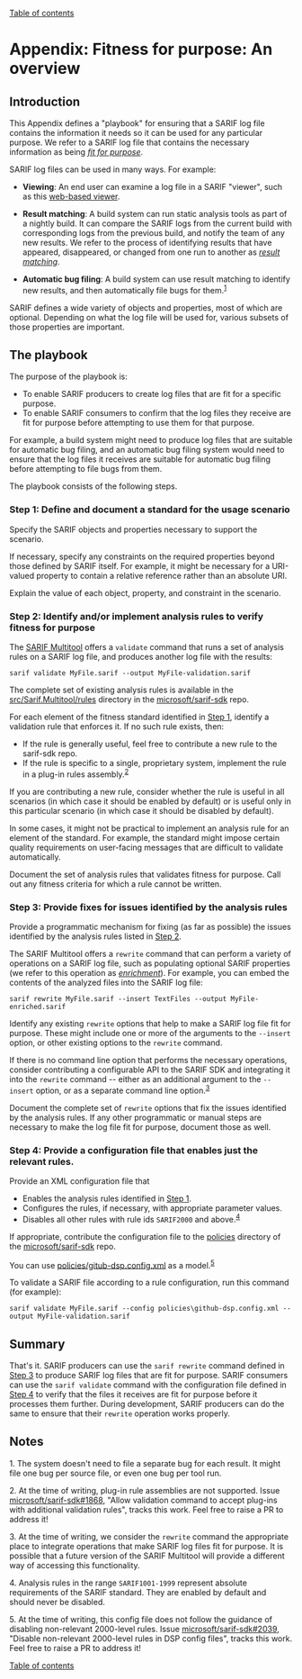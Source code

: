 [Table of contents](../README.md#contents)

# Appendix: Fitness for purpose: An overview

## Introduction

This Appendix defines a "playbook" for ensuring that a SARIF log file contains the information it needs so it can be used for any particular purpose. We refer to a SARIF log file that contains the necessary information as being <a href="Glossary.md#fit-for-purpose">_fit for purpose_</a>.

SARIF log files can be used in many ways. For example:

- **Viewing**: An end user can examine a log file in a SARIF "viewer", such as this [web-based viewer](https://microsoft.github.io/sarif-web-component/).

- **Result matching**: A build system can run static analysis tools as part of a nightly build.
It can compare the SARIF logs from the current build with corresponding logs from the previous build, and notify the team of any new results. We refer to the process of identifying results that have appeared, disappeared, or changed from one run to another as <a href="Glossary.md#result-matching">_result matching_</a>.

- **Automatic bug filing**: A build system can use result matching to identify new results, and then automatically file bugs for them.<sup><a href="#note-1">1</a></sup>

SARIF defines a wide variety of objects and properties, most of which are optional.
Depending on what the log file will be used for, various subsets of those properties are important.

## The playbook

The purpose of the playbook is:

- To enable SARIF producers to create log files that are fit for a specific purpose.
- To enable SARIF consumers to confirm that the log files they receive are fit for purpose before attempting to use them for that purpose.

For example, a build system might need to produce log files that are suitable for automatic bug filing, and an automatic bug filing system would need to ensure that the log files it receives are suitable for automatic bug filing before attempting to file bugs from them.

The playbook consists of the following steps.

### <a id="step-1">Step 1</a>: Define and document a standard for the usage scenario

Specify the SARIF objects and properties necessary to support the scenario.
    
If necessary, specify any constraints on the required properties beyond those defined by SARIF itself. For example, it might be necessary for a URI-valued property to contain a relative reference rather than an absolute URI.
   
Explain the value of each object, property, and constraint in the scenario.

### <a id="step-2">Step 2</a>: Identify and/or implement analysis rules to verify fitness for purpose

The [SARIF Multitool](Multitool.md) offers a `validate` command that runs a set of analysis rules on a SARIF log file, and produces another log file with the results:

    sarif validate MyFile.sarif --output MyFile-validation.sarif

The complete set of existing analysis rules is available in the [src/Sarif.Multitool/rules](https://github.com/microsoft/sarif-sdk/tree/master/src/Sarif.Multitool/Rules) directory in the [microsoft/sarif-sdk](https://github.com/microsoft/sarif-sdk) repo.

For each element of the fitness standard identified in <a href="#step-1">Step 1</a>, identify a validation rule that enforces it. If no such rule exists, then:

- If the rule is generally useful, feel free to contribute a new rule to the sarif-sdk repo.
- If the rule is specific to a single, proprietary system, implement the rule in a plug-in rules assembly.<sup><a href="#note-2">2</a></sup>

If you are contributing a new rule, consider whether the rule is useful in all scenarios (in which case it should be enabled by default) or is useful only in this particular scenario (in which case it should be disabled by default).

In some cases, it might not be practical to implement an analysis rule for an element of the standard.
For example, the standard might impose certain quality requirements on user-facing messages that are difficult to validate automatically.

Document the set of analysis rules that validates fitness for purpose. Call out any fitness criteria for which a rule cannot be written.

### <a id="step-3">Step 3</a>: Provide fixes for issues identified by the analysis rules

Provide a programmatic mechanism for fixing (as far as possible) the issues identified by the analysis rules listed in <a href="#step-2">Step 2</a>.

The SARIF Multitool offers a `rewrite` command that can perform a variety of operations on a SARIF log file, such as populating optional SARIF properties (we refer to this operation as <a href="Glossary.md#enrichment">_enrichment_</a>). For example, you can embed the contents of the analyzed files into the SARIF log file:

    sarif rewrite MyFile.sarif --insert TextFiles --output MyFile-enriched.sarif

Identify any existing `rewrite` options that help to make a SARIF log file fit for purpose. These might include one or more of the arguments to the `--insert` option, or other existing options to the `rewrite` command.

If there is no command line option that performs the necessary operations, consider contributing a configurable API to the SARIF SDK and integrating it into the `rewrite` command -- either as an additional argument to the `--insert` option, or as a separate command line option.<sup><a href="#note-3">3</a></sup>

Document the complete set of `rewrite` options that fix the issues identified by the analysis rules. If any other programmatic or manual steps are necessary to make the log file fit for purpose, document those as well.

### <a id="step-4">Step 4</a>: Provide a configuration file that enables just the relevant rules.

Provide an XML configuration file that

- Enables the analysis rules identified in <a href="#step-1">Step 1</a>.
- Configures the rules, if necessary, with appropriate parameter values.
- Disables all other rules with rule ids `SARIF2000` and above.<sup><a href="#note-4">4</a></sup>

If appropriate, contribute the configuration file to the [policies](https://github.com/microsoft/sarif-sdk/tree/master/policies) directory of the [microsoft/sarif-sdk](https://github.com/microsoft/sarif-sdk) repo.

You can use [policies/gitub-dsp.config.xml](https://github.com/microsoft/sarif-sdk/tree/master/policies/github-dsp.config.xml) as a model.<sup><a href="#note-5">5</a></sup>

To validate a SARIF file according to a rule configuration, run this command (for example):

    sarif validate MyFile.sarif --config policies\github-dsp.config.xml --output MyFile-validation.sarif

## Summary

That's it.
SARIF producers can use the `sarif rewrite` command defined in <a href="#step-3">Step 3</a> to produce SARIF log files that are fit for purpose.
SARIF consumers can use the `sarif validate` command with the configuration file defined in <a href="#step-4">Step 4</a> to verify that the files it receives are fit for purpose before it processes them further.
During development, SARIF producers can do the same to ensure that their `rewrite` operation works properly.

## Notes

<a id="note-1">1.</a> The system doesn't need to file a separate bug for each result. It might file one bug per source file, or even one bug per tool run.

<a id="note-2">2.</a> At the time of writing, plug-in rule assemblies are not supported. Issue [microsoft/sarif-sdk#1868](https://github.com/microsoft/sarif-sdk/issues/1868), "Allow validation command to accept plug-ins with additional validation rules", tracks this work. Feel free to raise a PR to address it!

<a id="note-3">3.</a> At the time of writing, we consider the `rewrite` command the appropriate place to integrate operations that make SARIF log files fit for purpose. It is possible that a future version of the SARIF Multitool will provide a different way of accessing this functionality.

<a id="note-4">4.</a> Analysis rules in the range `SARIF1001-1999` represent absolute requirements of the SARIF standard. They are enabled by default and should never be disabled.

<a id="note-5">5.</a> At the time of writing, this config file does not follow the guidance of disabling non-relevant 2000-level rules. Issue [microsoft/sarif-sdk#2039](https://github.com/microsoft/sarif-sdk/issues/2039), "Disable non-relevant 2000-level rules in DSP config files", tracks this work. Feel free to raise a PR to address it!

[Table of contents](../README.md#contents)